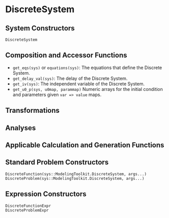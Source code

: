 # DiscreteSystem

## System Constructors

```@docs
DiscreteSystem
```

## Composition and Accessor Functions

  - `get_eqs(sys)` or `equations(sys)`: The equations that define the Discrete System.
  - `get_delay_val(sys)`: The delay of the Discrete System.
  - `get_iv(sys)`: The independent variable of the Discrete System.
  - `get_u0_p(sys, u0map, parammap)` Numeric arrays for the initial condition and parameters given `var => value` maps.

## Transformations

## Analyses

## Applicable Calculation and Generation Functions

## Standard Problem Constructors

```@docs
DiscreteFunction(sys::ModelingToolkit.DiscreteSystem, args...)
DiscreteProblem(sys::ModelingToolkit.DiscreteSystem, args...)
```

## Expression Constructors

```@docs
DiscreteFunctionExpr
DiscreteProblemExpr
```
